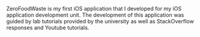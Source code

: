 ZeroFoodWaste is my first iOS application that I developed for my iOS application development unit. The development of this application was guided by lab tutorials provided by the university as well as StackOverflow responses and Youtube tutorials. 


